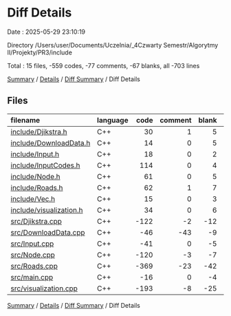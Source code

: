 # Diff Details

Date : 2025-05-29 23:10:19

Directory /Users/user/Documents/Uczelnia/_4Czwarty Semestr/Algorytmy II/Projekty/PR3/include

Total : 15 files,  -559 codes, -77 comments, -67 blanks, all -703 lines

[Summary](results.md) / [Details](details.md) / [Diff Summary](diff.md) / Diff Details

## Files
| filename | language | code | comment | blank | total |
| :--- | :--- | ---: | ---: | ---: | ---: |
| [include/Djikstra.h](/include/Djikstra.h) | C++ | 30 | 1 | 5 | 36 |
| [include/DownloadData.h](/include/DownloadData.h) | C++ | 14 | 0 | 5 | 19 |
| [include/Input.h](/include/Input.h) | C++ | 18 | 0 | 2 | 20 |
| [include/InputCodes.h](/include/InputCodes.h) | C++ | 114 | 0 | 4 | 118 |
| [include/Node.h](/include/Node.h) | C++ | 61 | 0 | 5 | 66 |
| [include/Roads.h](/include/Roads.h) | C++ | 62 | 1 | 7 | 70 |
| [include/Vec.h](/include/Vec.h) | C++ | 15 | 0 | 3 | 18 |
| [include/visualization.h](/include/visualization.h) | C++ | 34 | 0 | 6 | 40 |
| [src/Djikstra.cpp](/src/Djikstra.cpp) | C++ | -122 | -2 | -12 | -136 |
| [src/DownloadData.cpp](/src/DownloadData.cpp) | C++ | -46 | -43 | -9 | -98 |
| [src/Input.cpp](/src/Input.cpp) | C++ | -41 | 0 | -5 | -46 |
| [src/Node.cpp](/src/Node.cpp) | C++ | -120 | -3 | -7 | -130 |
| [src/Roads.cpp](/src/Roads.cpp) | C++ | -369 | -23 | -42 | -434 |
| [src/main.cpp](/src/main.cpp) | C++ | -16 | 0 | -4 | -20 |
| [src/visualization.cpp](/src/visualization.cpp) | C++ | -193 | -8 | -25 | -226 |

[Summary](results.md) / [Details](details.md) / [Diff Summary](diff.md) / Diff Details